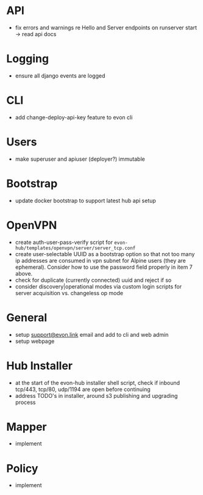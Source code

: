 # API

* fix errors and warnings re Hello and Server endpoints on runserver start -> read api docs

# Logging

* ensure all django events are logged

# CLI

* add change-deploy-api-key feature to evon cli

# Users

* make superuser and apiuser (deployer?) immutable

# Bootstrap

* update docker bootstrap to support latest hub api setup

# OpenVPN

* create auth-user-pass-verify script for `evon-hub/templates/openvpn/server/server_tcp.conf`
 * create user-selectable UUID as a bootstrap option so that not too many ip addresses are consumed in vpn subnet for Alpine users (they are ephemeral). Consider how to use the password field properly in item 7 above.
 * check for duplicate (currently connected) uuid and reject if so
 * consider discovery|operational modes via custom login scripts for server acquisition vs. changeless op mode

# General

* setup support@evon.link email and add to cli and web admin
* setup webpage

# Hub Installer

* at the start of the evon-hub installer shell script, check if inbound tcp/443, tcp/80, udp/1194 are open before continuing
* address TODO's in installer, around s3 publishing and upgrading process

# Mapper

* implement

# Policy

* implement

